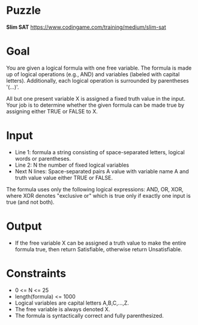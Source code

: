 # Puzzle
**Slim SAT** https://www.codingame.com/training/medium/slim-sat

# Goal
You are given a logical formula with one free variable. The formula is made up of logical operations (e.g., AND) and variables (labeled with capital letters). Additionally, each logical operation is surrounded by parentheses '(...)'.

All but one present variable X is assigned a fixed truth value in the input. Your job is to determine whether the given formula can be made true by assigning either TRUE or FALSE to X.

# Input
* Line 1: formula a string consisting of space-separated letters, logical words or parentheses.
* Line 2: N the number of fixed logical variables
* Next N lines: Space-separated pairs A value with variable name A and truth value value either TRUE or FALSE.

The formula uses only the following logical expressions: AND, OR, XOR, where XOR denotes "exclusive or" which is true only if exactly one input is true (and not both).

# Output
* If the free variable X can be assigned a truth value to make the entire formula true, then return Satisfiable, otherwise return Unsatisfiable.

# Constraints
* 0 <= N <= 25
* length(formula) <= 1000
* Logical variables are capital letters A,B,C,...,Z.
* The free variable is always denoted X.
* The formula is syntactically correct and fully parenthesized.
